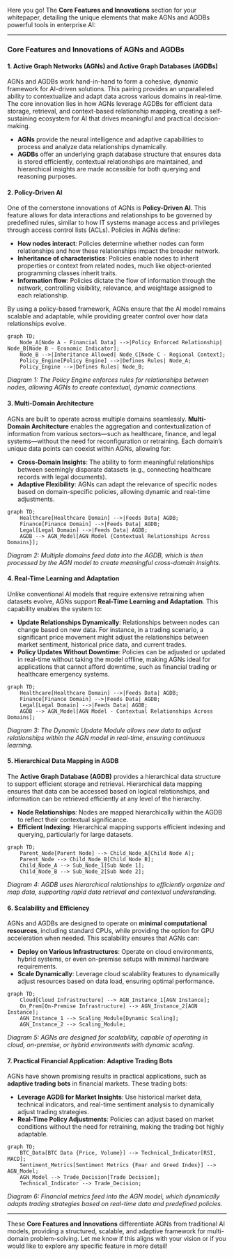 Here you go! The **Core Features and Innovations** section for your whitepaper, detailing the unique elements that make AGNs and AGDBs powerful tools in enterprise AI:

---

### **Core Features and Innovations of AGNs and AGDBs**

#### **1. Active Graph Networks (AGNs) and Active Graph Databases (AGDBs)**

AGNs and AGDBs work hand-in-hand to form a cohesive, dynamic framework for AI-driven solutions. This pairing provides an unparalleled ability to contextualize and adapt data across various domains in real-time. The core innovation lies in how AGNs leverage AGDBs for efficient data storage, retrieval, and context-based relationship mapping, creating a self-sustaining ecosystem for AI that drives meaningful and practical decision-making.

- **AGNs** provide the neural intelligence and adaptive capabilities to process and analyze data relationships dynamically.
- **AGDBs** offer an underlying graph database structure that ensures data is stored efficiently, contextual relationships are maintained, and hierarchical insights are made accessible for both querying and reasoning purposes.

#### **2. Policy-Driven AI**

One of the cornerstone innovations of AGNs is **Policy-Driven AI**. This feature allows for data interactions and relationships to be governed by predefined rules, similar to how IT systems manage access and privileges through access control lists (ACLs). Policies in AGNs define:

- **How nodes interact**: Policies determine whether nodes can form relationships and how these relationships impact the broader network.
- **Inheritance of characteristics**: Policies enable nodes to inherit properties or context from related nodes, much like object-oriented programming classes inherit traits.
- **Information flow**: Policies dictate the flow of information through the network, controlling visibility, relevance, and weightage assigned to each relationship.

By using a policy-based framework, AGNs ensure that the AI model remains scalable and adaptable, while providing greater control over how data relationships evolve.

```mermaid
graph TD;
    Node_A[Node A - Financial Data] -->|Policy Enforced Relationship| Node_B[Node B - Economic Indicator];
    Node_B -->|Inheritance Allowed| Node_C[Node C - Regional Context];
    Policy_Engine[Policy Engine] -->|Defines Rules| Node_A;
    Policy_Engine -->|Defines Rules| Node_B;
```

*Diagram 1: The Policy Engine enforces rules for relationships between nodes, allowing AGNs to create contextual, dynamic connections.*

#### **3. Multi-Domain Architecture**

AGNs are built to operate across multiple domains seamlessly. **Multi-Domain Architecture** enables the aggregation and contextualization of information from various sectors—such as healthcare, finance, and legal systems—without the need for reconfiguration or retraining. Each domain’s unique data points can coexist within AGNs, allowing for:

- **Cross-Domain Insights**: The ability to form meaningful relationships between seemingly disparate datasets (e.g., connecting healthcare records with legal documents).
- **Adaptive Flexibility**: AGNs can adapt the relevance of specific nodes based on domain-specific policies, allowing dynamic and real-time adjustments.

```mermaid
graph TD;
    Healthcare[Healthcare Domain] -->|Feeds Data| AGDB;
    Finance[Finance Domain] -->|Feeds Data| AGDB;
    Legal[Legal Domain] -->|Feeds Data| AGDB;
    AGDB --> AGN_Model[AGN Model {Contextual Relationships Across Domains}];
```

*Diagram 2: Multiple domains feed data into the AGDB, which is then processed by the AGN model to create meaningful cross-domain insights.*

#### **4. Real-Time Learning and Adaptation**

Unlike conventional AI models that require extensive retraining when datasets evolve, AGNs support **Real-Time Learning and Adaptation**. This capability enables the system to:

- **Update Relationships Dynamically**: Relationships between nodes can change based on new data. For instance, in a trading scenario, a significant price movement might adjust the relationships between market sentiment, historical price data, and current trades.
- **Policy Updates Without Downtime**: Policies can be adjusted or updated in real-time without taking the model offline, making AGNs ideal for applications that cannot afford downtime, such as financial trading or healthcare emergency systems.

```mermaid
graph TD;
    Healthcare[Healthcare Domain] -->|Feeds Data| AGDB;
    Finance[Finance Domain] -->|Feeds Data| AGDB;
    Legal[Legal Domain] -->|Feeds Data| AGDB;
    AGDB --> AGN_Model[AGN Model - Contextual Relationships Across Domains];

```

*Diagram 3: The Dynamic Update Module allows new data to adjust relationships within the AGN model in real-time, ensuring continuous learning.*

#### **5. Hierarchical Data Mapping in AGDB**

The **Active Graph Database (AGDB)** provides a hierarchical data structure to support efficient storage and retrieval. Hierarchical data mapping ensures that data can be accessed based on logical relationships, and information can be retrieved efficiently at any level of the hierarchy.

- **Node Relationships**: Nodes are mapped hierarchically within the AGDB to reflect their contextual significance. 
- **Efficient Indexing**: Hierarchical mapping supports efficient indexing and querying, particularly for large datasets.

```mermaid
graph TD;
    Parent_Node[Parent Node] --> Child_Node_A[Child Node A];
    Parent_Node --> Child_Node_B[Child Node B];
    Child_Node_A --> Sub_Node_1[Sub Node 1];
    Child_Node_B --> Sub_Node_2[Sub Node 2];
```

*Diagram 4: AGDB uses hierarchical relationships to efficiently organize and map data, supporting rapid data retrieval and contextual understanding.*

#### **6. Scalability and Efficiency**

AGNs and AGDBs are designed to operate on **minimal computational resources**, including standard CPUs, while providing the option for GPU acceleration when needed. This scalability ensures that AGNs can:

- **Deploy on Various Infrastructures**: Operate on cloud environments, hybrid systems, or even on-premise setups with minimal hardware requirements.
- **Scale Dynamically**: Leverage cloud scalability features to dynamically adjust resources based on data load, ensuring optimal performance.

```mermaid
graph TD;
    Cloud[Cloud Infrastructure] --> AGN_Instance_1[AGN Instance];
    On_Prem[On-Premise Infrastructure] --> AGN_Instance_2[AGN Instance];
    AGN_Instance_1 --> Scaling_Module[Dynamic Scaling];
    AGN_Instance_2 --> Scaling_Module;
```

*Diagram 5: AGNs are designed for scalability, capable of operating in cloud, on-premise, or hybrid environments with dynamic scaling.*

#### **7. Practical Financial Application: Adaptive Trading Bots**

AGNs have shown promising results in practical applications, such as **adaptive trading bots** in financial markets. These trading bots:

- **Leverage AGDB for Market Insights**: Use historical market data, technical indicators, and real-time sentiment analysis to dynamically adjust trading strategies.
- **Real-Time Policy Adjustments**: Policies can adjust based on market conditions without the need for retraining, making the trading bot highly adaptable.

```mermaid
graph TD;
    BTC_Data[BTC Data {Price, Volume}] --> Technical_Indicator[RSI, MACD];
    Sentiment_Metrics[Sentiment Metrics {Fear and Greed Index}] --> AGN_Model;
    AGN_Model --> Trade_Decision[Trade Decision];
    Technical_Indicator --> Trade_Decision;
```

*Diagram 6: Financial metrics feed into the AGN model, which dynamically adapts trading strategies based on real-time data and predefined policies.*

---

These **Core Features and Innovations** differentiate AGNs from traditional AI models, providing a structured, scalable, and adaptive framework for multi-domain problem-solving. Let me know if this aligns with your vision or if you would like to explore any specific feature in more detail!
